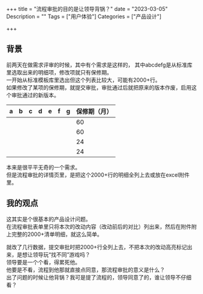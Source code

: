 +++
title = "流程审批的目的是让领导背锅？"
date = "2023-03-05"
Description = ""
Tags = ["用户体验"]
Categories = ["产品设计"]

+++
## 背景
前两天在做需求评审的时候，其中有个需求是这样的，
其中abcdefg是从标准库里选取出来的明细项，修改项就只有保修期。  
一开始从标准模板库里选出但这个列表比较大，可能有2000+行。  
如果修改了某项的保修期，就提交审批，审批通过后就把原来的版本作废，启用这个审批通过的新版本。

| a   | b   | c   | d   | e   | f   | g   | 保修期（月） |
|-----|-----|-----|-----|-----|-----|-----|--------|
|     |     |     |     |     |     |     | 60     |
|     |     |     |     |     |     |     | 60     |
|     |     |     |     |     |     |     | 24     |
|     |     |     |     |     |     |     | 24     |

本来是很平平无奇的一个需求。  
但是流程审批的详情页里，是把这个2000+行的明细全列上去或放在excel附件里。

## 我的观点

这其实是个很基本的产品设计问题。  
在流程审批表单里只将本次的改动内容（改动前后的对比）列出来，然后在附件附上完整的2000+清单明细，就这么简单。

就改了几行数据，提交审批时把2000+行全列上去，不把本次的改动高亮标记出来，是想让领导玩“找不同”游戏吗？  
领导要是一个个看，得累死他。  
他要是不看，流程到他那就直接点同意，那流程审批的意义是什么？  
出了问题的时候让他背锅？我可是提了流程的，领导同意了的，谁让领导不仔细看？  